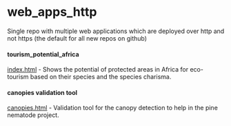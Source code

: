 # web_apps_http
Single repo with multiple web applications which are deployed over http and not https (the default for all new repos on github)

#### tourism_potential_africa
<a href='http://andrewcottam.github.io/web_apps_http/tourism_potential_africa/index.html' target='_blank'>index.html</a> - Shows the potential of protected areas in Africa for eco-tourism based on their species and the species charisma.</br>

#### canopies validation tool
<a href='http://andrewcottam.github.io/web_apps_http/gee_tools/canopies.html' target='_blank'>canopies.html</a> - Validation tool for the canopy detection to help in the pine nematode project.</br>

